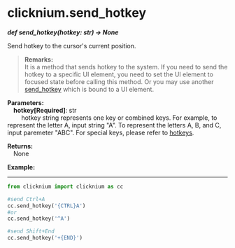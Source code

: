 # clicknium.send_hotkey
***def send_hotkey(hotkey: str) -> None***  

Send hotkey to the cursor's current position.

>**Remarks:**  
It is a method that sends hotkey to the system. If you need to send the hotkey to a specific UI element, you need to set the UI element to focused state before calling this method. Or you may use another [send_hotkey](/doc/api/python/uielement/send_hotkey.md) which is bound to a UI element.

**Parameters:**  
    &emsp;**hotkey[Required]**: str   
        &emsp;&emsp; hotkey string represents one key or combined keys. For example, to represent the letter A, input string "A". To represent the letters A, B, and C, input paremeter "ABC". For special keys, please refer to [hotkeys](https://docs.microsoft.com/en-au/dotnet/api/system.windows.forms.sendkeys?view=windowsdesktop-6.0#remarks).

**Returns:**  
    &emsp;None

**Example:**
***
```python
from clicknium import clicknium as cc

#send Ctrl+A
cc.send_hotkey('{CTRL}A')
#or
cc.send_hotkey('^A')

#send Shift+End
cc.send_hotkey('+{END}')
```
